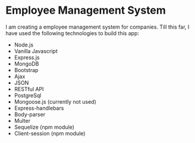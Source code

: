 Employee Management System
==========================
I am creating a employee management system for companies. Till this far, I have used the following technologies to build this app:
  * Node.js
  * Vanilla Javascript
  * Express.js
  * MongoDB
  * Bootstrap
  * Ajax
  * JSON
  * RESTful API
  * PostgreSql
  * Mongoose.js (currently not used)
  * Express-handlebars
  * Body-parser
  * Multer
  * Sequelize (npm module)
  * Client-session (npm module)